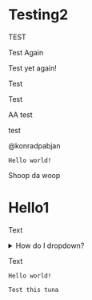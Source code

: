 # Testing2
TEST

Test Again

Test yet again!

Test

Test

AA
test

test


@konradpabjan

~~~~~~
Hello world!
~~~~~~


Shoop da woop

# Hello1

Text
<details>
<summary>How do I dropdown?</summary>
This is how you dropdown.
</details>

Text
~~~~~~
Hello world!
~~~~~~

```
Test this tuna
```
